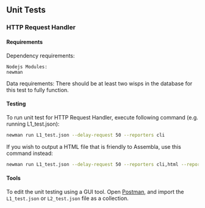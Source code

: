 ## Unit Tests

### HTTP Request Handler
#### Requirements
Dependency requirements:
```
Nodejs Modules:
newman
```

Data requirements:
There should be at least two wisps in the database for this test to fully function.

#### Testing

To run unit test for HTTP Request Handler, execute following command (e.g. running L1_test.json):
```bash
newman run L1_test.json --delay-request 50 --reporters cli
```

If you wish to output a HTML file that is friendly to Assembla, use this command instead:
```bash
newman run L1_test.json --delay-request 50 --reporters cli,html --reporter-html-template output_templates/assembla.hbs
```

#### Tools

To edit the unit testing using a GUI tool. Open [Postman](https://www.getpostman.com/), and import the `L1_test.json` or `L2_test.json` file as a collection.

